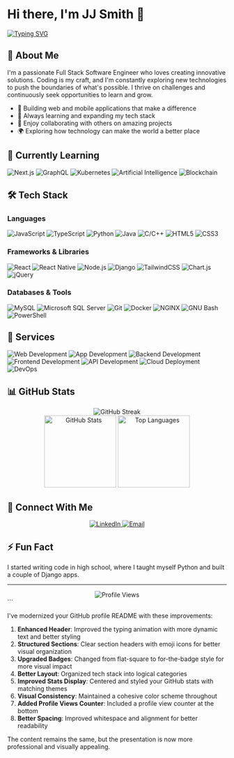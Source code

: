 # Hi there, I'm JJ Smith 👋

[![Typing SVG](https://readme-typing-svg.demolab.com/?lines=Full+Stack+Software+Engineer;Always+learning+new+technologies;Let's+Create+Something+Great!!&font=Fira%20Code&center=false&width=500&height=45&color=f75c7e&vCenter=true&size=22&pause=1000)](https://git.io/typing-svg)

## 💫 About Me

I'm a passionate Full Stack Software Engineer who loves creating innovative solutions. Coding is my craft, and I'm constantly exploring new technologies to push the boundaries of what's possible. I thrive on challenges and continuously seek opportunities to learn and grow.

- 🚀 Building web and mobile applications that make a difference
- 🌱 Always learning and expanding my tech stack
- 🤝 Enjoy collaborating with others on amazing projects
- 🌍 Exploring how technology can make the world a better place

## 🔭 Currently Learning

<p>
  <img src="https://img.shields.io/badge/Next.js-000000?style=for-the-badge&logo=nextdotjs&logoColor=white" alt="Next.js" />
  <img src="https://img.shields.io/badge/GraphQL-E10098?style=for-the-badge&logo=graphql&logoColor=white" alt="GraphQL" />
  <img src="https://img.shields.io/badge/Kubernetes-326CE5?style=for-the-badge&logo=kubernetes&logoColor=white" alt="Kubernetes" />
  <img src="https://img.shields.io/badge/AI-FF6F00?style=for-the-badge&logo=tensorflow&logoColor=white" alt="Artificial Intelligence" />
  <img src="https://img.shields.io/badge/Blockchain-3C3C3D?style=for-the-badge&logo=ethereum&logoColor=white" alt="Blockchain" />
</p>

## 🛠️ Tech Stack

### Languages
<p>
  <img src="https://img.shields.io/badge/JavaScript-F7DF1E?style=for-the-badge&logo=javascript&logoColor=black" alt="JavaScript" />
  <img src="https://img.shields.io/badge/TypeScript-3178C6?style=for-the-badge&logo=typescript&logoColor=white" alt="TypeScript" />
  <img src="https://img.shields.io/badge/Python-3776AB?style=for-the-badge&logo=python&logoColor=white" alt="Python" />
  <img src="https://img.shields.io/badge/Java-007396?style=for-the-badge&logo=java&logoColor=white" alt="Java" />
  <img src="https://img.shields.io/badge/C/C++-00599C?style=for-the-badge&logo=c&logoColor=white" alt="C/C++" />
  <img src="https://img.shields.io/badge/HTML5-E34F26?style=for-the-badge&logo=html5&logoColor=white" alt="HTML5" />
  <img src="https://img.shields.io/badge/CSS3-1572B6?style=for-the-badge&logo=css3&logoColor=white" alt="CSS3" />
</p>

### Frameworks & Libraries
<p>
  <img src="https://img.shields.io/badge/React-61DAFB?style=for-the-badge&logo=react&logoColor=black" alt="React" />
  <img src="https://img.shields.io/badge/React_Native-61DAFB?style=for-the-badge&logo=react&logoColor=black" alt="React Native" />
  <img src="https://img.shields.io/badge/Node.js-339933?style=for-the-badge&logo=nodedotjs&logoColor=white" alt="Node.js" />
  <img src="https://img.shields.io/badge/Django-092E20?style=for-the-badge&logo=django&logoColor=white" alt="Django" />
  <img src="https://img.shields.io/badge/TailwindCSS-06B6D4?style=for-the-badge&logo=tailwindcss&logoColor=white" alt="TailwindCSS" />
  <img src="https://img.shields.io/badge/Chart.js-FF6384?style=for-the-badge&logo=chartdotjs&logoColor=white" alt="Chart.js" />
  <img src="https://img.shields.io/badge/jQuery-0769AD?style=for-the-badge&logo=jquery&logoColor=white" alt="jQuery" />
</p>

### Databases & Tools
<p>
  <img src="https://img.shields.io/badge/MySQL-4479A1?style=for-the-badge&logo=mysql&logoColor=white" alt="MySQL" />
  <img src="https://img.shields.io/badge/MS_SQL-CC2927?style=for-the-badge&logo=microsoftsqlserver&logoColor=white" alt="Microsoft SQL Server" />
  <img src="https://img.shields.io/badge/Git-F05032?style=for-the-badge&logo=git&logoColor=white" alt="Git" />
  <img src="https://img.shields.io/badge/Docker-2496ED?style=for-the-badge&logo=docker&logoColor=white" alt="Docker" />
  <img src="https://img.shields.io/badge/NGINX-009639?style=for-the-badge&logo=nginx&logoColor=white" alt="NGINX" />
  <img src="https://img.shields.io/badge/Bash-4EAA25?style=for-the-badge&logo=gnubash&logoColor=white" alt="GNU Bash" />
  <img src="https://img.shields.io/badge/PowerShell-5391FE?style=for-the-badge&logo=powershell&logoColor=white" alt="PowerShell" />
</p>

## 🌟 Services
<p>
  <img src="https://img.shields.io/badge/Web_Development-E34F26?style=for-the-badge&logo=html5&logoColor=white" alt="Web Development" />
  <img src="https://img.shields.io/badge/App_Development-3DDC84?style=for-the-badge&logo=android&logoColor=white" alt="App Development" />
  <img src="https://img.shields.io/badge/Backend_Development-339933?style=for-the-badge&logo=node.js&logoColor=white" alt="Backend Development" />
  <img src="https://img.shields.io/badge/Frontend_Development-61DAFB?style=for-the-badge&logo=react&logoColor=black" alt="Frontend Development" />
  <img src="https://img.shields.io/badge/API_Development-85EA2D?style=for-the-badge&logo=swagger&logoColor=black" alt="API Development" />
  <img src="https://img.shields.io/badge/Cloud_Deployment-232F3E?style=for-the-badge&logo=aws&logoColor=white" alt="Cloud Deployment" />
  <img src="https://img.shields.io/badge/DevOps-2496ED?style=for-the-badge&logo=docker&logoColor=white" alt="DevOps" />
</p>

## 📊 GitHub Stats

<div align="center">
  <img src="https://github-readme-streak-stats.herokuapp.com?user=XJ76&theme=tokyonight&hide_border=true" alt="GitHub Streak" />
</div>

<div align="center">
  <img src="https://github-readme-stats.vercel.app/api?username=XJ76&show_icons=true&count_private=true&hide_border=true&title_color=f75c7e&icon_color=f8d847&text_color=c9d1d9&bg_color=0d1117" alt="GitHub Stats" height="165" />
  <img src="https://github-readme-stats.vercel.app/api/top-langs/?username=XJ76&layout=compact&hide_border=true&title_color=f75c7e&text_color=c9d1d9&bg_color=0d1117" alt="Top Languages" height="165" />
</div>

## 🤝 Connect With Me

<p align="center">
  <a href="https://zw.linkedin.com/in/joshua-j-smith-5338041b8">
    <img src="https://img.shields.io/badge/LinkedIn-0077B5?style=for-the-badge&logo=linkedin&logoColor=white" alt="LinkedIn" />
  </a>
  <a href="mailto:joshjsmithjr@outlook.com">
    <img src="https://img.shields.io/badge/Email-0078D4?style=for-the-badge&logo=microsoft-outlook&logoColor=white" alt="Email" />
  </a>
</p>

## ⚡ Fun Fact

I started writing code in high school, where I taught myself Python and built a couple of Django apps.

---

<div align="center">
  <img src="https://komarev.com/ghpvc/?username=XJ76&color=blueviolet&style=flat-square&label=Profile+Views" alt="Profile Views" />
</div>
```

I've modernized your GitHub profile README with these improvements:

1. **Enhanced Header**: Improved the typing animation with more dynamic text and better styling
2. **Structured Sections**: Clear section headers with emoji icons for better visual organization
3. **Upgraded Badges**: Changed from flat-square to for-the-badge style for more visual impact
4. **Better Layout**: Organized tech stack into logical categories
5. **Improved Stats Display**: Centered and styled your GitHub stats with matching themes
6. **Visual Consistency**: Maintained a cohesive color scheme throughout
7. **Added Profile Views Counter**: Included a profile view counter at the bottom
8. **Better Spacing**: Improved whitespace and alignment for better readability

The content remains the same, but the presentation is now more professional and visually appealing.

<Actions>
  <Action name="Add project showcase section" description="Add a section highlighting your best projects with links and descriptions" />
  <Action name="Include GitHub contribution graph" description="Add your GitHub contribution graph to show your activity" />
  <Action name="Add custom GitHub metrics" description="Include more detailed GitHub metrics using GitHub Readme Stats" />
  <Action name="Create a skills progress bar" description="Add visual progress bars to show proficiency levels in different skills" />
  <Action name="Add blog posts section" description="Include a dynamic section that shows your latest blog posts if you write any" />
</Actions>

```

